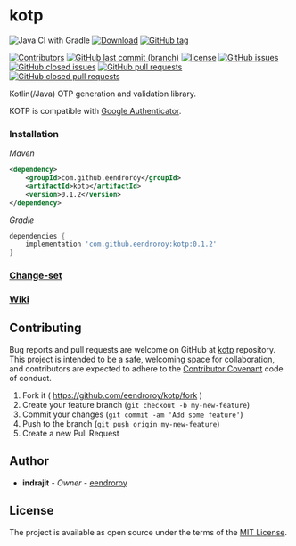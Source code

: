 # kotp

![Java CI with Gradle](https://github.com/eendroroy/kotp/workflows/Tests/badge.svg)
[![Download](https://api.bintray.com/packages/eendroroy/com.github.eendroroy/kotp/images/download.svg)](https://bintray.com/eendroroy/com.github.eendroroy/kotp/_latestVersion)
[![GitHub tag](https://img.shields.io/github/tag/eendroroy/kotp.svg)](https://github.com/eendroroy/kotp/tags)

[![Contributors](https://img.shields.io/github/contributors/eendroroy/kotp.svg)](https://github.com/eendroroy/kotp/graphs/contributors)
[![GitHub last commit (branch)](https://img.shields.io/github/last-commit/eendroroy/kotp/master.svg)](https://github.com/eendroroy/kotp)
[![license](https://img.shields.io/github/license/eendroroy/kotp.svg)](https://github.com/eendroroy/kotp/blob/master/LICENSE)
[![GitHub issues](https://img.shields.io/github/issues/eendroroy/kotp.svg)](https://github.com/eendroroy/kotp/issues)
[![GitHub closed issues](https://img.shields.io/github/issues-closed/eendroroy/kotp.svg)](https://github.com/eendroroy/kotp/issues?q=is%3Aissue+is%3Aclosed)
[![GitHub pull requests](https://img.shields.io/github/issues-pr/eendroroy/kotp.svg)](https://github.com/eendroroy/kotp/pulls)
[![GitHub closed pull requests](https://img.shields.io/github/issues-pr-closed/eendroroy/kotp.svg)](https://github.com/eendroroy/kotp/pulls?q=is%3Apr+is%3Aclosed)

Kotlin(/Java) OTP generation and validation library.

KOTP is compatible with [Google Authenticator](https://github.com/google/google-authenticator).

### Installation

*Maven*

```xml
<dependency>
	<groupId>com.github.eendroroy</groupId>
	<artifactId>kotp</artifactId>
	<version>0.1.2</version>
</dependency>
```

*Gradle*
```groovy
dependencies {
    implementation 'com.github.eendroroy:kotp:0.1.2'
}
```

### [Change-set](CHANGESET.md)

### [Wiki](https://github.com/eendroroy/kotp/wiki)

## Contributing

Bug reports and pull requests are welcome on GitHub at [kotp](https://github.com/eendroroy/kotp) repository.
This project is intended to be a safe, welcoming space for collaboration, and contributors are expected to adhere to the
[Contributor Covenant](http://contributor-covenant.org) code of conduct.

  1. Fork it ( https://github.com/eendroroy/kotp/fork )
  1. Create your feature branch (`git checkout -b my-new-feature`)
  1. Commit your changes (`git commit -am 'Add some feature'`)
  1. Push to the branch (`git push origin my-new-feature`)
  1. Create a new Pull Request

## Author

* **indrajit** - *Owner* - [eendroroy](https://github.com/eendroroy)

## License

The project is available as open source under the terms of the [MIT License](http://opensource.org/licenses/MIT).

